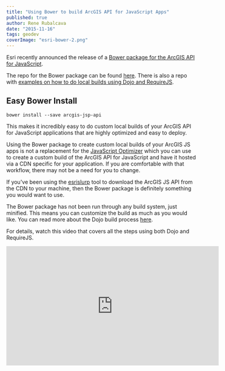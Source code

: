 ```yaml
---
title: "Using Bower to build ArcGIS API for JavaScript Apps"
published: true
author: Rene Rubalcava
date: "2015-11-16"
tags: geodev
coverImage: "esri-bower-2.png"
---
```


Esri recently announced the release of a [Bower package for the ArcGIS API for JavaScript](http://blogs.esri.com/esri/arcgis/2015/11/13/using-bower-for-custom-builds-of-arcgis-api-for-javascript/).

The repo for the Bower package can be found [here](https://github.com/Esri/arcgis-js-api). There is also a repo with [examples on how to do local builds using Dojo and RequireJS](https://github.com/Esri/jsapi-resources/tree/master/bower).

## Easy Bower Install

```
bower install --save arcgis-jsp-api
```

This makes it incredibly easy to do custom local builds of your ArcGIS API for JavaScript applications that are highly optimized and easy to deploy.

Using the Bower package to create custom local builds of your ArcGIS JS apps is not a replacement for the [JavaScript Optimizer](https://developers.arcgis.com/javascript/jshelp/inside_web_optimizer.html) which you can use to create a custom build of the ArcGIS API for JavaScript and have it hosted via a CDN specific for your application. If you are comfortable with that workflow, there may not be a need for you to change.

If you've been using the [esrislurp](https://github.com/steveoh/esrislurp) tool to download the ArcGIS JS API from the CDN to your machine, then the Bower package is definitely something you would want to use.

The Bower package has not been run through any build system, just minified. This means you can customize the build as much as you would like. You can read more about the Dojo build process [here](https://dojotoolkit.org/documentation/tutorials/1.10/build/).

For details, watch this video that covers all the steps using both Dojo and RequireJS.

<iframe width="560" height="315" src="https://www.youtube.com/embed/OFZnXACy97Y" frameborder="0" allowfullscreen></iframe>
